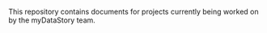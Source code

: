 
This repository contains documents for projects currently being worked on by the myDataStory team.
